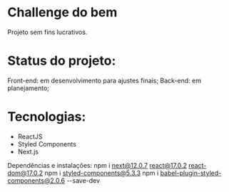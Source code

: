 # Challenge do bem 
Projeto sem fins lucrativos.

# Status do projeto: 
Front-end: em desenvolvimento para ajustes finais;
Back-end: em planejamento;

# Tecnologias:
- ReactJS
- Styled Components
- Next.js

Dependências e instalações:
npm i next@12.0.7 react@17.0.2 react-dom@17.0.2
npm i styled-components@5.3.3
npm i babel-plugin-styled-components@2.0.6 --save-dev
